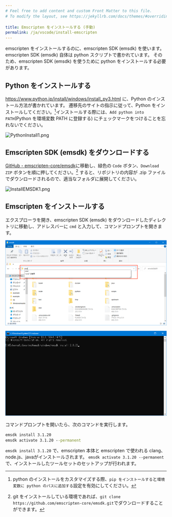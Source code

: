 ```yaml
---
# Feel free to add content and custom Front Matter to this file.
# To modify the layout, see https://jekyllrb.com/docs/themes/#overriding-theme-defaults

title: Emscripten をインストールする (手動)
permalink: /ja/vscode/install-emscripten
---
```


emscripten をインストールするのに、emscripten SDK (emsdk) を使います。
emscripten SDK (emsdk) 自体は python スクリプトで書かれています。
そのため、emscripten SDK (emsdk) を使うために python をインストールする必要があります。

## Python をインストールする

<https://www.python.jp/install/windows/install_py3.html> に、Python のインストール方法が書かれています。
遷移先のサイトの指示に従って、Python をインストールしてください。[^custom-python]インストールする際には、`Add python into PATH`(Python を環境変数 PATH に登録する) にチェックマークをつけることを忘れないでください。

[^custom-python]: python のインストールをカスタマイズする際、`pip をインストールする`と`環境変数に python のパスに追加する`設定を有効にしてください。

![PythonInstall1.png](https://qiita-image-store.s3.ap-northeast-1.amazonaws.com/0/158514/19fd629e-4652-999e-c53e-9213a288049a.png)

## Emscripten SDK (emsdk) をダウンロードする

[GitHub - emscripten-core/emsdk](https://github.com/emscripten-core/emsdk/)に移動し、緑色の `Code` ボタン、`Download ZIP` ボタンを順に押してください。[^emsdk-git]
すると、リポジトリの内容が .zip ファイルでダウンロードされるので、適当なフォルダに展開してください。

[^emsdk-git]: git をインストールしている環境であれば、`git clone https://github.com/emscripten-core/emsdk.git`でダウンロードすることができます。

![InstallEMSDK1.png](https://qiita-image-store.s3.ap-northeast-1.amazonaws.com/0/158514/4b923473-ecf0-0266-950e-e5a8044ec60f.png)

## Emscripten をインストールする

エクスプローラを開き、emscripten SDK (emsdk) をダウンロードしたディレクトリに移動し、アドレスバーに `cmd` と入力して、コマンドプロンプトを開きます。

![launch-cmd](/assets/img/building/get-emscripten/launch-cmd.png)

![launched-cmd](/assets/img/building/get-emscripten/cmd.png)

コマンドプロンプトを開いたら、次のコマンドを実行します。

```bat
emsdk install 3.1.20
emsdk activate 3.1.20 --permanent
```

`emsdk install 3.1.20` で、emscripten 本体と emscripten で使われる clang、node.js、javaがインストールされます。
`emsdk activate 3.1.20 --permanent` で、インストールしたツールセットのセットアップが行われます。
